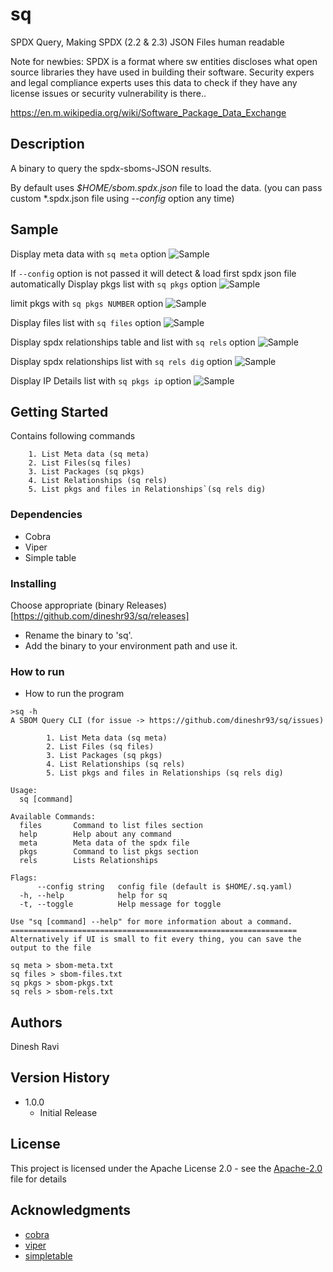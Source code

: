 # sq

SPDX Query, Making SPDX (2.2 & 2.3) JSON Files human readable

Note for newbies: SPDX is a format where sw entities discloses what open source libraries they have used in building their software. Security expers and legal compliance experts uses this data to check if they have any license issues or security vulnerability is there..

https://en.m.wikipedia.org/wiki/Software_Package_Data_Exchange

## Description

A binary to query the spdx-sboms-JSON results.

By default uses _$HOME/sbom.spdx.json_ file to load the data. (you can pass custom \*.spdx.json file using _--config_ option any time)

## Sample

Display meta data with `sq meta` option
![Sample](https://github.com/dineshr93/sq/blob/main/screenshots/meta.png?raw=true)

If `--config` option is not passed it will detect & load first spdx json file automatically
Display pkgs list with `sq pkgs` option
![Sample](https://github.com/dineshr93/sq/blob/main/screenshots/noconfig.png?raw=true)

limit pkgs with `sq pkgs NUMBER` option
![Sample](https://github.com/dineshr93/sq/blob/main/screenshots/sq_pkgs.png?raw=true)

Display files list with `sq files` option
![Sample](https://github.com/dineshr93/sq/blob/main/screenshots/files.png?raw=true)

Display spdx relationships table and list with `sq rels` option
![Sample](https://github.com/dineshr93/sq/blob/main/screenshots/rels.png?raw=true)

Display spdx relationships list with `sq rels dig` option
![Sample](https://github.com/dineshr93/sq/blob/main/screenshots/dig.png?raw=true)

Display IP Details list with `sq pkgs ip` option
![Sample](https://github.com/dineshr93/sq/blob/main/screenshots/ip.png?raw=true)

## Getting Started

Contains following commands

        1. List Meta data (sq meta)
        2. List Files(sq files)
        3. List Packages (sq pkgs)
        4. List Relationships (sq rels)
        5. List pkgs and files in Relationships`(sq rels dig)

### Dependencies

- Cobra
- Viper
- Simple table

### Installing

Choose appropriate (binary Releases)[https://github.com/dineshr93/sq/releases]

- Rename the binary to 'sq'.
- Add the binary to your environment path and use it.

### How to run

- How to run the program

```
>sq -h
A SBOM Query CLI (for issue -> https://github.com/dineshr93/sq/issues)

        1. List Meta data (sq meta)
        2. List Files (sq files)
        3. List Packages (sq pkgs)
        4. List Relationships (sq rels)
        5. List pkgs and files in Relationships (sq rels dig)

Usage:
  sq [command]

Available Commands:
  files       Command to list files section
  help        Help about any command
  meta        Meta data of the spdx file
  pkgs        Command to list pkgs section
  rels        Lists Relationships

Flags:
      --config string   config file (default is $HOME/.sq.yaml)
  -h, --help            help for sq
  -t, --toggle          Help message for toggle

Use "sq [command] --help" for more information about a command.
================================================================
Alternatively if UI is small to fit every thing, you can save the output to the file

sq meta > sbom-meta.txt
sq files > sbom-files.txt
sq pkgs > sbom-pkgs.txt
sq rels > sbom-rels.txt
```

## Authors

Dinesh Ravi

## Version History

- 1.0.0
  - Initial Release

## License

This project is licensed under the Apache License 2.0 - see the [Apache-2.0](LICENSE) file for details

## Acknowledgments

- [cobra](https://www.github.com/spf13/cobra)
- [viper](https://www.github.com/spf13/viper)
- [simpletable](https://www.github.com/alexeyco/simpletable)
